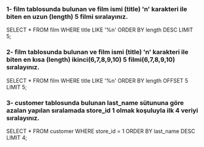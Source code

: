 ### 1- film tablosunda bulunan ve film ismi (title) 'n' karakteri ile biten en uzun (length) 5 filmi sıralayınız.
SELECT * FROM film WHERE title LIKE '%n' ORDER BY length DESC LIMIT 5;
### 2- film tablosunda bulunan ve film ismi (title) 'n' karakteri ile biten en kısa (length) ikinci(6,7,8,9,10) 5 filmi(6,7,8,9,10) sıralayınız.
SELECT * FROM film WHERE title LIKE '%n' ORDER BY length OFFSET 5 LIMIT 5;
### 3- customer tablosunda bulunan last_name sütununa göre azalan yapılan sıralamada store_id 1 olmak koşuluyla ilk 4 veriyi sıralayınız.
SELECT * FROM customer WHERE store_id = 1 ORDER BY last_name DESC LIMIT 4;
